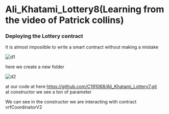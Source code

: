 # Ali_Khatami_Lottery8(Learning from the video of Patrick collins)

### Deploying the Lottery contract 

It is almost imposiible to write a smart contract without making a mistake <br>

![d1](https://github.com/C191068/Ali_Khatami_Lottery8/assets/89090776/269cb89f-c319-47f6-98bb-b4159fb87f30)

here we create a new folder <br>

![d2](https://github.com/C191068/Ali_Khatami_Lottery8/assets/89090776/1c0090be-5d42-43a6-b8b6-3c47ce668e12)

at our code at here https://github.com/C191068/Ali_Khatami_Lottery7.git <br>
at constructor we see a ton of parameter <br>

We can see in the constructor we are interacting with contract vrfCoordinatorV2 <br>




